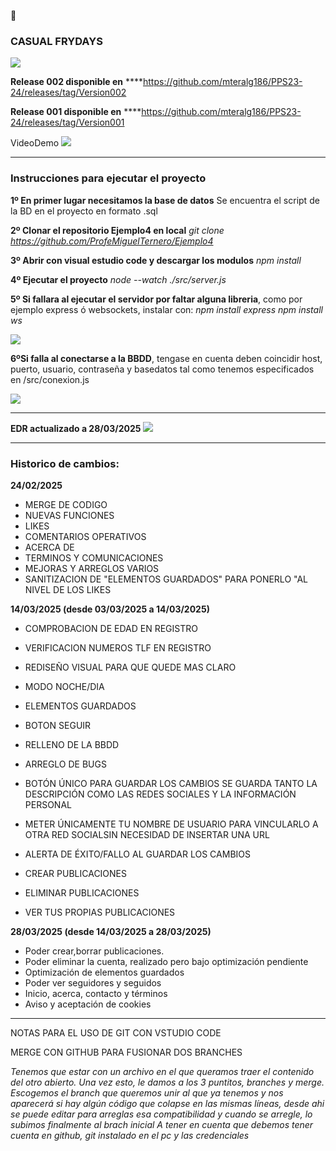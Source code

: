 :slightly_smiling_face:
### **CASUAL FRYDAYS**

![](https://i.imgur.com/2iJH0rG.png)

**Release 002 disponible en**
****https://github.com/mteralg186/PPS23-24/releases/tag/Version002

**Release 001 disponible en**
****https://github.com/mteralg186/PPS23-24/releases/tag/Version001

VideoDemo [![](https://i.imgur.com/nDFC66C.png)](https://www.youtube.com/watch?v=XwmCFWEHQwY)


------------


### **Instrucciones para ejecutar el proyecto**

**1º En primer lugar necesitamos la base de datos**
Se encuentra el script de la BD en el proyecto en formato .sql

**2º Clonar el repositorio Ejemplo4 en local**
*git clone https://github.com/ProfeMiguelTernero/Ejemplo4*

**3º Abrir con visual estudio code y descargar los modulos**
*npm install*

**4º Ejecutar el proyecto**
*node --watch ./src/server.js*

**5º Si fallara al ejecutar el servidor por faltar alguna libreria**, como por ejemplo express ó websockets, instalar con:
*npm install express*
*npm install ws*


![](https://i.imgur.com/eN9mLl4.png)

**6ºSi falla al conectarse a la BBDD**, tengase en cuenta deben coincidir host, puerto, usuario, contraseña y basedatos tal como tenemos especificados en /src/conexion.js

![](https://i.imgur.com/ctLAUfh.png)

------------


**EDR actualizado a 28/03/2025**
![](https://i.imgur.com/czLmYNC.png)


------------


### **Historico de cambios:**

**24/02/2025**

- MERGE DE CODIGO
- NUEVAS FUNCIONES
- LIKES
- COMENTARIOS OPERATIVOS
- ACERCA DE
- TERMINOS Y COMUNICACIONES
- MEJORAS Y ARREGLOS VARIOS
- SANITIZACION DE "ELEMENTOS GUARDADOS" PARA PONERLO "AL NIVEL DE LOS LIKES

**14/03/2025 (desde 03/03/2025 a 14/03/2025)**


- COMPROBACION DE EDAD EN REGISTRO
- VERIFICACION NUMEROS TLF EN REGISTRO
- REDISEÑO VISUAL PARA QUE QUEDE MAS CLARO
- MODO NOCHE/DIA

- ELEMENTOS GUARDADOS
- BOTON SEGUIR
- RELLENO DE LA BBDD
- ARREGLO DE BUGS

- BOTÓN ÚNICO PARA GUARDAR LOS CAMBIOS SE GUARDA TANTO LA DESCRIPCIÓN COMO LAS REDES SOCIALES Y LA INFORMACIÓN PERSONAL
- METER ÚNICAMENTE TU NOMBRE DE USUARIO PARA VINCULARLO A OTRA RED SOCIALSIN NECESIDAD DE INSERTAR UNA URL 
- ALERTA DE ÉXITO/FALLO AL GUARDAR LOS CAMBIOS
- CREAR PUBLICACIONES
- ELIMINAR PUBLICACIONES
- VER TUS PROPIAS PUBLICACIONES

**28/03/2025 (desde 14/03/2025 a 28/03/2025)**

- Poder crear,borrar publicaciones.
- Poder eliminar la cuenta, realizado pero bajo optimización pendiente
- Optimización de elementos guardados
- Poder ver seguidores y seguidos
- Inicio, acerca, contacto y términos
- Aviso y aceptación de cookies


------------



NOTAS PARA EL USO DE GIT CON VSTUDIO CODE

MERGE CON GITHUB PARA FUSIONAR DOS BRANCHES

*Tenemos que estar con un archivo en el que queramos traer el contenido del otro abierto. Una vez esto, le damos a los 3 puntitos, branches y merge. Escogemos el branch que queremos unir al que ya tenemos y nos aparecerá si hay algún código que colapse en las mismas líneas, desde ahi se puede editar para arreglas esa compatibilidad y cuando se arregle, lo subimos finalmente al brach inicial A tener en cuenta que debemos tener cuenta en github, git instalado en el pc y las credenciales*
